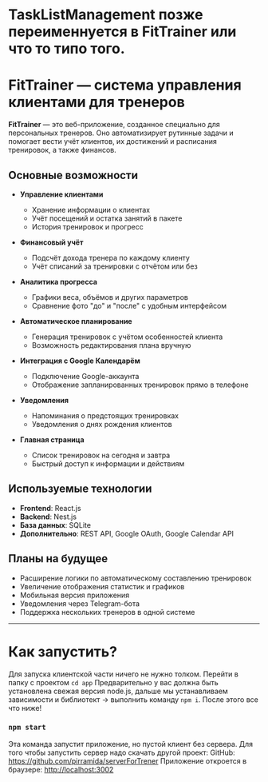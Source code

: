 # TaskListManagement позже переименнуется в FitTrainer или что то типо того.
# FitTrainer — система управления клиентами для тренеров

**FitTrainer** — это веб-приложение, созданное специально для персональных тренеров. Оно автоматизирует рутинные задачи и помогает вести учёт клиентов, их достижений и расписания тренировок, а также финансов.

## Основные возможности

- **Управление клиентами**
  - Хранение информации о клиентах
  - Учёт посещений и остатка занятий в пакете
  - История тренировок и прогресс

- **Финансовый учёт**
  - Подсчёт дохода тренера по каждому клиенту
  - Учёт списаний за тренировки с отчётом или без

- **Аналитика прогресса**
  - Графики веса, объёмов и других параметров
  - Сравнение фото "до" и "после" с удобным интерфейсом

- **Автоматическое планирование**
  - Генерация тренировок с учётом особенностей клиента
  - Возможность редактирования плана вручную

- **Интеграция с Google Календарём**
  - Подключение Google-аккаунта
  - Отображение запланированных тренировок прямо в телефоне

- **Уведомления**
  - Напоминания о предстоящих тренировках
  - Уведомления о днях рождения клиентов

- **Главная страница**
  - Список тренировок на сегодня и завтра
  - Быстрый доступ к информации и действиям

## Используемые технологии

- **Frontend**: React.js
- **Backend**: Nest.js
- **База данных**: SQLite
- **Дополнительно**: REST API, Google OAuth, Google Calendar API

## Планы на будущее

- Расширение логики по автоматическому составлению тренировок
- Увеличение отображения статистик и графиков
- Мобильная версия приложения
- Уведомления через Telegram-бота
- Поддержка нескольких тренеров в одной системе

---
# Как запустить?
Для запуска клиентской части ничего не нужно толком. Перейти в папку с проектом `cd app` Предварительно у вас должна быть установлена свежая версия node.js, дальше мы устанавливаем зависимости и библиотект -> выполнить команду `npm i`. После этого все что ниже!
### `npm start`

Эта команда запустит приложение, но пустой клиент без сервера. Для того чтобы запустить сервер надо скачать другой проект: GitHub: https://github.com/pirramida/serverForTrener
Приложение откроется в браузере: [http://localhost:3002](http://localhost:3002)
